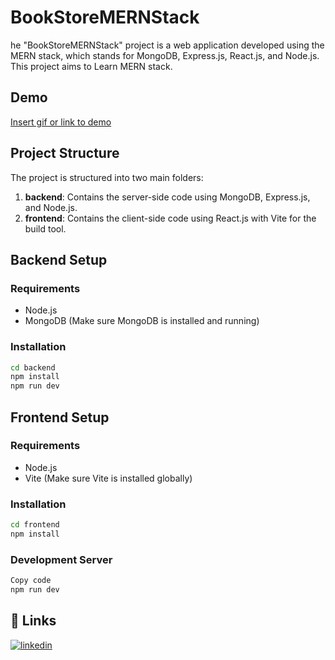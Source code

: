 # BookStoreMERNStack

he "BookStoreMERNStack" project is a web application developed using the MERN stack, which stands for MongoDB, Express.js, React.js, and Node.js. This project aims to Learn MERN stack.
## Demo

[Insert gif or link to demo](https://book-store-mern-stack-vasu.vercel.app/)


## Project Structure

The project is structured into two main folders:
1. **backend**: Contains the server-side code using MongoDB, Express.js, and Node.js.
2. **frontend**: Contains the client-side code using React.js with Vite for the build tool.

## Backend Setup

### Requirements
- Node.js
- MongoDB (Make sure MongoDB is installed and running)

### Installation
```bash
cd backend
npm install
npm run dev
```

## Frontend Setup
### Requirements
- Node.js
- Vite (Make sure Vite is installed globally)

### Installation
```bash
cd frontend
npm install
```
### Development Server
```bash
Copy code
npm run dev
```


## 🔗 Links

[![linkedin](https://img.shields.io/badge/linkedin-0A66C2?style=for-the-badge&logo=linkedin&logoColor=white)](https://www.linkedin.com/in/vasu-nageshri-339510245/)


